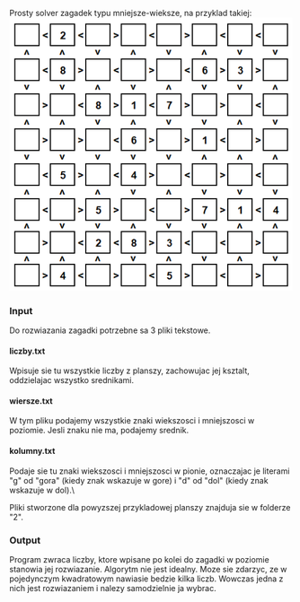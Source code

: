 Prosty solver zagadek typu mniejsze-wieksze, na przyklad takiej:
![](https://github.com/pmpm2000/mniejszewieksze/blob/main/plansza_2.png?raw=true)

### Input
Do rozwiazania zagadki potrzebne sa 3 pliki tekstowe. 
#### liczby.txt
Wpisuje sie tu wszystkie liczby z planszy, zachowujac jej ksztalt, oddzielajac wszystko srednikami.
#### wiersze.txt
W tym pliku podajemy wszystkie znaki wiekszosci i mniejszosci w poziomie. Jesli znaku nie ma, podajemy srednik.
#### kolumny.txt
Podaje sie tu znaki wiekszosci i mniejszosci w pionie, oznaczajac je literami "g" od "gora" (kiedy znak wskazuje w gore) i "d" od "dol" (kiedy znak wskazuje w dol).\

Pliki stworzone dla powyzszej przykladowej planszy znajduja sie w folderze "2".

### Output
Program zwraca liczby, ktore wpisane po kolei do zagadki w poziomie stanowia jej rozwiazanie. Algorytm nie jest idealny. Moze sie zdarzyc, ze w pojedynczym
kwadratowym nawiasie bedzie kilka liczb. Wowczas jedna z nich jest rozwiazaniem i nalezy samodzielnie ja wybrac.
